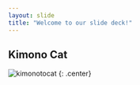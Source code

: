 ```yaml
---
layout: slide
title: "Welcome to our slide deck!"
---
```


## Kimono Cat

![kimonotocat](https://octodex.github.com/images/kimonotocat.png)
{: .center}
